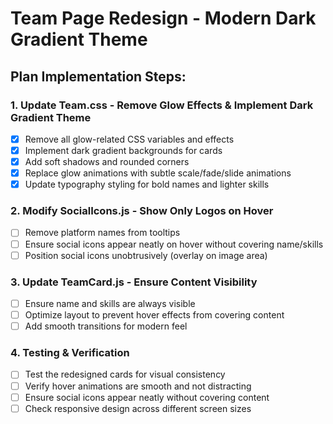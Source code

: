 # Team Page Redesign - Modern Dark Gradient Theme

## Plan Implementation Steps:

### 1. Update Team.css - Remove Glow Effects & Implement Dark Gradient Theme
- [x] Remove all glow-related CSS variables and effects
- [x] Implement dark gradient backgrounds for cards
- [x] Add soft shadows and rounded corners
- [x] Replace glow animations with subtle scale/fade/slide animations
- [x] Update typography styling for bold names and lighter skills

### 2. Modify SocialIcons.js - Show Only Logos on Hover
- [ ] Remove platform names from tooltips
- [ ] Ensure social icons appear neatly on hover without covering name/skills
- [ ] Position social icons unobtrusively (overlay on image area)

### 3. Update TeamCard.js - Ensure Content Visibility
- [ ] Ensure name and skills are always visible
- [ ] Optimize layout to prevent hover effects from covering content
- [ ] Add smooth transitions for modern feel

### 4. Testing & Verification
- [ ] Test the redesigned cards for visual consistency
- [ ] Verify hover animations are smooth and not distracting
- [ ] Ensure social icons appear neatly without covering content
- [ ] Check responsive design across different screen sizes
